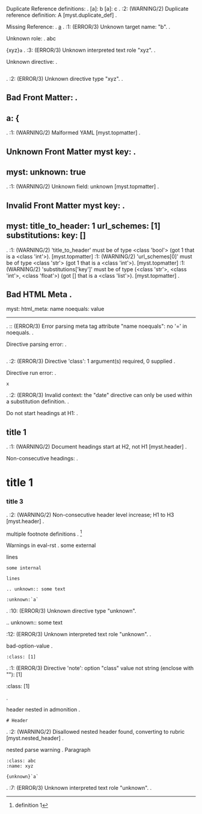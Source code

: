 Duplicate Reference definitions:
.
[a]: b
[a]: c
.
<string>:2: (WARNING/2) Duplicate reference definition: A [myst.duplicate_def]
.

Missing Reference:
.
[a](b)
.
<string>:1: (ERROR/3) Unknown target name: "b".
.

Unknown role:
.
abc

{xyz}`a`
.
<string>:3: (ERROR/3) Unknown interpreted text role "xyz".
.

Unknown directive:
.

```{xyz}
```
.
<string>:2: (ERROR/3) Unknown directive type "xyz".
.

Bad Front Matter:
.
---
a: {
---
.
<string>:1: (WARNING/2) Malformed YAML [myst.topmatter]
.

Unknown Front Matter myst key:
.
---
myst:
  unknown: true
---
.
<string>:1: (WARNING/2) Unknown field: unknown [myst.topmatter]
.

Invalid Front Matter myst key:
.
---
myst:
  title_to_header: 1
  url_schemes: [1]
  substitutions:
    key: []
---
.
<string>:1: (WARNING/2) 'title_to_header' must be of type <class 'bool'> (got 1 that is a <class 'int'>). [myst.topmatter]
<string>:1: (WARNING/2) 'url_schemes[0]' must be of type <class 'str'> (got 1 that is a <class 'int'>). [myst.topmatter]
<string>:1: (WARNING/2) 'substitutions['key']' must be of type (<class 'str'>, <class 'int'>, <class 'float'>) (got [] that is a <class 'list'>). [myst.topmatter]
.

Bad HTML Meta
.
---
myst:
  html_meta:
    name noequals: value

---
.
<string>:: (ERROR/3) Error parsing meta tag attribute "name noequals": no '=' in noequals.
.

Directive parsing error:
.

```{class}
```
.
<string>:2: (ERROR/3) Directive 'class': 1 argument(s) required, 0 supplied
.

Directive run error:
.

```{date}
x
```
.
<string>:2: (ERROR/3) Invalid context: the "date" directive can only be used within a substitution definition.
.

Do not start headings at H1:
.
## title 1
.
<string>:1: (WARNING/2) Document headings start at H2, not H1 [myst.header]
.

Non-consecutive headings:
.
# title 1
### title 3
.
<string>:2: (WARNING/2) Non-consecutive header level increase; H1 to H3 [myst.header]
.

multiple footnote definitions
.
[^a]

[^a]: definition 1
[^a]: definition 2
.
<string>:: (WARNING/2) Multiple footnote definitions found for label: 'a' [myst.footnote]
.

Warnings in eval-rst
.
some external

lines

```{eval-rst}
some internal

lines

.. unknown:: some text

:unknown:`a`
```
.
<string>:10: (ERROR/3) Unknown directive type "unknown".

.. unknown:: some text

<string>:12: (ERROR/3) Unknown interpreted text role "unknown".
.

bad-option-value
.
```{note}
:class: [1]
```
.
<string>:1: (ERROR/3) Directive 'note': option "class" value not string (enclose with ""): [1]

:class: [1]

.

header nested in admonition
.
```{note}
# Header
```
.
<string>:2: (WARNING/2) Disallowed nested header found, converting to rubric [myst.nested_header]
.

nested parse warning
.
Paragraph

```{note}
:class: abc
:name: xyz

{unknown}`a`
```
.
<string>:7: (ERROR/3) Unknown interpreted text role "unknown".
.

